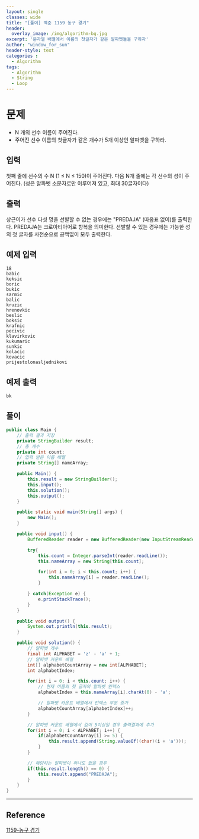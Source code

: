 ```yaml
--- 
layout: single
classes: wide
title: "[풀이] 백준 1159 농구 경기"
header:
  overlay_image: /img/algorithm-bg.jpg
excerpt: '문자열 배열에서 이름의 첫글자가 같은 알파벳들을 구하자'
author: "window_for_sun"
header-style: text
categories :
  - Algorithm
tags:
  - Algorithm
  - String
  - Loop
---  
```


# 문제
- N 개의 선수 이름이 주어진다.
- 주어진 선수 이름의 첫글자가 같은 개수가 5개 이상인 알파벳을 구하라.

## 입력
첫째 줄에 선수의 수 N (1 ≤ N ≤ 150)이 주어진다. 다음 N개 줄에는 각 선수의 성이 주어진다. (성은 알파벳 소문자로만 이루어져 있고, 최대 30글자이다)

## 출력
상근이가 선수 다섯 명을 선발할 수 없는 경우에는 "PREDAJA" (따옴표 없이)를 출력한다. PREDAJA는 크로아티아어로 항복을 의미한다. 선발할 수 있는 경우에는 가능한 성의 첫 글자를 사전순으로 공백없이 모두 출력한다.

## 예제 입력

```
18
babic
keksic
boric
bukic
sarmic
balic
kruzic
hrenovkic
beslic
boksic
krafnic
pecivic
klavirkovic
kukumaric
sunkic
kolacic
kovacic
prijestolonasljednikovi
```  

## 예제 출력

```
bk
```  

## 풀이
  
```java
public class Main {
    // 출력 결과 저장
    private StringBuilder result;
    // 총 개수
    private int count;
    // 입력 받은 이름 배열
    private String[] nameArray;

    public Main() {
        this.result = new StringBuilder();
        this.input();
        this.solution();
        this.output();
    }

    public static void main(String[] args) {
        new Main();
    }

    public void input() {
        BufferedReader reader = new BufferedReader(new InputStreamReader(System.in));

        try{
            this.count = Integer.parseInt(reader.readLine());
            this.nameArray = new String[this.count];

            for(int i = 0; i < this.count; i++) {
                this.nameArray[i] = reader.readLine();
            }

        } catch(Exception e) {
            e.printStackTrace();
        }
    }

    public void output() {
        System.out.println(this.result);
    }

    public void solution() {
        // 알파벳 개수
        final int ALPHABET = 'z' - 'a' + 1;
        // 알파뱃 카운트 배열
        int[] alphabetCountArray = new int[ALPHABET];
        int alphabetIndex;

        for(int i = 0; i < this.count; i++) {
            // 현재 이름의 첫 글자의 알파벳 인덱스
            alphabetIndex = this.nameArray[i].charAt(0) - 'a';

            // 알파벳 카운트 배열에서 인덱스 부분 증가
            alphabetCountArray[alphabetIndex]++;
        }

        // 알파벳 카운트 배열에서 값이 5이상일 경우 출력결과에 추가
        for(int i = 0; i < ALPHABET; i++) {
            if(alphabetCountArray[i] >= 5) {
                this.result.append(String.valueOf((char)(i + 'a')));
            }
        }

        // 해당하는 알파벳이 하나도 없을 경우
        if(this.result.length() == 0) {
            this.result.append("PREDAJA");
        }
    }
}
```  

---
## Reference
[1159-농구 경기](https://www.acmicpc.net/problem/1159)  
